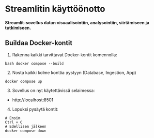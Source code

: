 # Streamlitin käyttöönotto

#### Streamlit-sovellus datan visuaalisointiin, analysointiin, siirtämiseen ja tutkimiseen.

## Buildaa Docker-kontit
1. Rakenna kaikki tarvittavat Docker-kontit komennolla:
```
bash docker compose --build
```

2. Nosta kaikki kolme konttia pystyyn (Database, Ingestion, App)
```
docker compose up
```

3. Sovellus on nyt käytettävissä selaimessa:
- http://localhost:8501

4. Lopuksi pysäytä kontit:
```
# Ensin
Ctrl + C
# Edellisen jälkeen
docker compose down
```